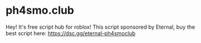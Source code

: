 # ph4smo.club
Hey! It's free script hub for roblox!
This script sponsored by Eternal, buy the best script here: https://dsc.gg/eternal-ph4smoclub
